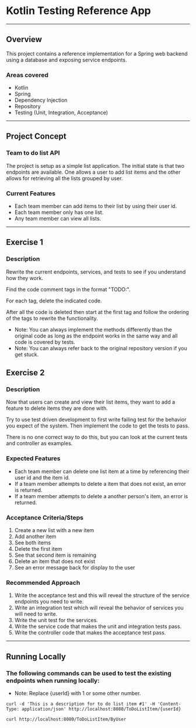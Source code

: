 # Kotlin Testing Reference App

---

## Overview

This project contains a reference implementation for a Spring web backend using a database and exposing service endpoints.

### Areas covered
- Kotlin
- Spring
- Dependency Injection
- Repository
- Testing (Unit, Integration, Acceptance)

---

## Project Concept

### Team to do list API

The project is setup as a simple list application. The initial state is that two endpoints are available. One allows a user to add list items and the other allows for retrieving all the lists grouped by user.

### Current Features

 - Each team member can add items to their list by using their user id.
 - Each team member only has one list.
 - Any team member can view all lists.

--- 

## Exercise 1

### Description

Rewrite the current endpoints, services, and tests to see if you understand how they work. 

Find the code comment tags in the format "TODO:". 

For each tag, delete the indicated code. 

After all the code is deleted then start at the first tag and follow the ordering of the tags to rewrite the functionality.  

- Note: You can always implement the methods differently than the original code as long as the endpoint works in the same way and all code is covered by tests.
- Note: You can always refer back to the original repository version if you get stuck.


## Exercise 2

### Description

Now that users can create and view their list items, they want to add a feature to delete items they are done with. 

Try to use test driven development to first write failing test for the behavior you expect of the system. Then implement the code to get the tests to pass.

There is no one correct way to do this, but you can look at the current tests and controller as examples.

### Expected Features

- Each team member can delete one list item at a time by referencing their user id and the item id.
- If a team member attempts to delete a item that does not exist, an error is returned.
- If a team member attempts to delete a another person's item, an error is returned.

### Acceptance Criteria/Steps

1) Create a new list with a new item
2) Add another item
3) See both items
4) Delete the first item
5) See that second item is remaining
6) Delete an item that does not exist
7) See an error message back for display to the user

### Recommended Approach

1) Write the acceptance test and this will reveal the structure of the service endpoints you need to write. 
2) Write an integration test which will reveal the behavior of services you will need to write.
3) Write the unit test for the services.
4) Write the service code that makes the unit and integration tests pass.
5) Write the controller code that makes the acceptance test pass.

---
## Running Locally

### The following commands can be used to test the existing endpoints when running locally:

- Note: Replace {userId} with 1 or some other number.

`curl -d 'This is a description for to do list item #1' -H 'Content-Type: application/json' http://localhost:8080/ToDoListItem/{userId}`

`curl http://localhost:8080/ToDoListItem/ByUser`








